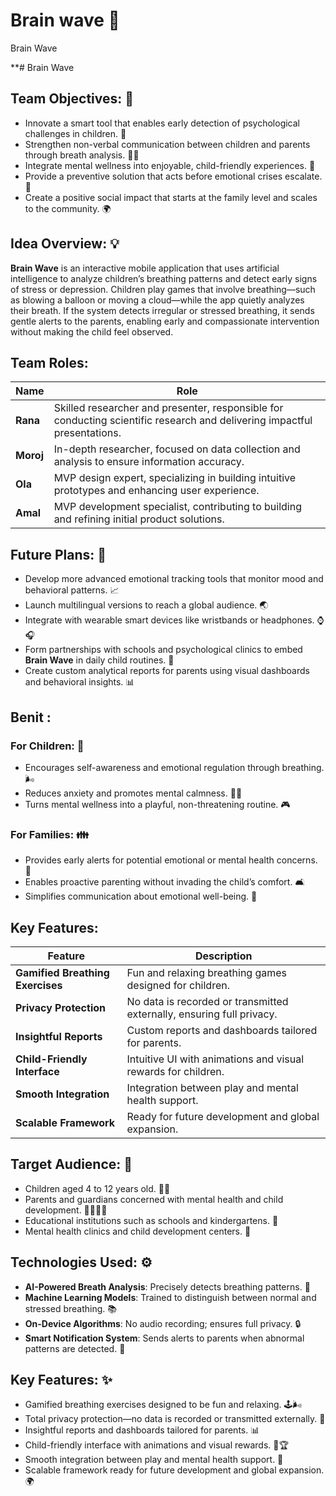 # Brain wave 🧠
Brain Wave

**# Brain Wave

## Team Objectives: 🎯
- Innovate a smart tool that enables early detection of psychological challenges in children. 🤖
- Strengthen non-verbal communication between children and parents through breath analysis. 👶💬
- Integrate mental wellness into enjoyable, child-friendly experiences. 🌈
- Provide a preventive solution that acts before emotional crises escalate. 🚨
- Create a positive social impact that starts at the family level and scales to the community. 🌍

## Idea Overview: 💡
**Brain Wave** is an interactive mobile application that uses artificial intelligence to analyze children’s breathing patterns and detect early signs of stress or depression. Children play games that involve breathing—such as blowing a balloon or moving a cloud—while the app quietly analyzes their breath. If the system detects irregular or stressed breathing, it sends gentle alerts to the parents, enabling early and compassionate intervention without making the child feel observed.
## Team Roles:

| **Name**  | **Role**                                                           |
|-----------|--------------------------------------------------------------------|
| **Rana**  | Skilled researcher and presenter, responsible for conducting scientific research and delivering impactful presentations. |
| **Moroj** | In-depth researcher, focused on data collection and analysis to ensure information accuracy. |
| **Ola**   | MVP design expert, specializing in building intuitive prototypes and enhancing user experience. |
| **Amal**  | MVP development specialist, contributing to building and refining initial product solutions. |
## Future Plans: 🔮
- Develop more advanced emotional tracking tools that monitor mood and behavioral patterns. 📈
- Launch multilingual versions to reach a global audience. 🌏
- Integrate with wearable smart devices like wristbands or headphones. ⌚🎧
- Form partnerships with schools and psychological clinics to embed **Brain Wave** in daily child routines. 🏫
- Create custom analytical reports for parents using visual dashboards and behavioral insights. 📊

## Benit : 
### For Children: 👶
- Encourages self-awareness and emotional regulation through breathing. 🌬️
- Reduces anxiety and promotes mental calmness. 🧘‍♂️
- Turns mental wellness into a playful, non-threatening routine. 🎮

### For Families: 👪
- Provides early alerts for potential emotional or mental health concerns. 🚨
- Enables proactive parenting without invading the child’s comfort. 🛋️
- Simplifies communication about emotional well-being. 💬
## Key Features:

| **Feature**                         | **Description**                                                       |
|-------------------------------------|-----------------------------------------------------------------------|
| **Gamified Breathing Exercises**    | Fun and relaxing breathing games designed for children.               |
| **Privacy Protection**              | No data is recorded or transmitted externally, ensuring full privacy. |
| **Insightful Reports**              | Custom reports and dashboards tailored for parents.                   |
| **Child-Friendly Interface**        | Intuitive UI with animations and visual rewards for children.         |
| **Smooth Integration**              | Integration between play and mental health support.                   |
| **Scalable Framework**              | Ready for future development and global expansion.                    |
## Target Audience: 🎯
- Children aged 4 to 12 years old. 👧👦
- Parents and guardians concerned with mental health and child development. 🧑‍👩‍👧‍👦
- Educational institutions such as schools and kindergartens. 🏫
- Mental health clinics and child development centers. 🏥

## Technologies Used: ⚙️
- **AI-Powered Breath Analysis**: Precisely detects breathing patterns. 🤖
- **Machine Learning Models**: Trained to distinguish between normal and stressed breathing. 📚
- **On-Device Algorithms**: No audio recording; ensures full privacy. 🔒
- **Smart Notification System**: Sends alerts to parents when abnormal patterns are detected. 📲

## Key Features: ✨
- Gamified breathing exercises designed to be fun and relaxing. 🕹️🌬️
- Total privacy protection—no data is recorded or transmitted externally. 🔐
- Insightful reports and dashboards tailored for parents. 📊
- Child-friendly interface with animations and visual rewards. 🎨🏆
- Smooth integration between play and mental health support. 🤝
- Scalable framework ready for future development and global expansion. 🌍
